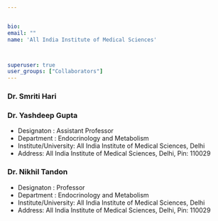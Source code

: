 ```yaml
---


bio: 
email: ""
name: 'All India Institute of Medical Sciences'



superuser: true
user_groups: ["Collaborators"]
---
```


### Dr. Smriti Hari

### Dr. Yashdeep Gupta
 *	Designaton : Assistant Professor
 *	Department : Endocrinology and Metabolism
 *	Institute/University: All India Institute of Medical Sciences, Delhi  
 *	Address: All India Institute of Medical Sciences, Delhi, Pin: 110029 
 
### Dr. Nikhil Tandon
 *	Designaton : Professor
 *	Department : Endocrinology and Metabolism
 *	Institute/University: All India Institute of Medical Sciences, Delhi  
 *	Address: All India Institute of Medical Sciences, Delhi, Pin: 110029  

